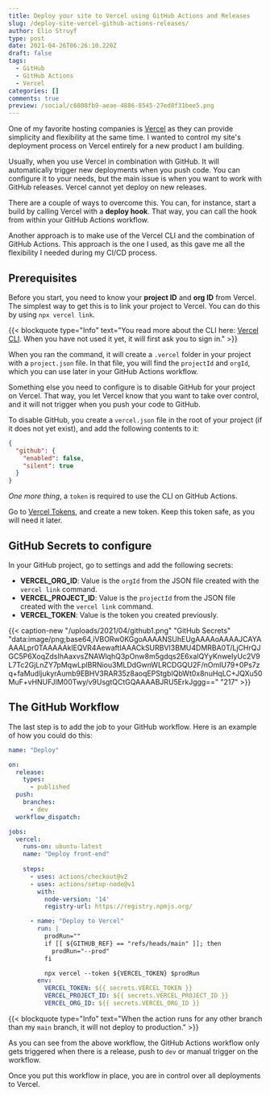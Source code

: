 ```yaml
---
title: Deploy your site to Vercel using GitHub Actions and Releases
slug: /deploy-site-vercel-github-actions-releases/
author: Elio Struyf
type: post
date: 2021-04-26T06:26:10.220Z
draft: false
tags:
  - GitHub
  - GitHub Actions
  - Vercel
categories: []
comments: true
preview: /social/c6808fb9-aeae-4886-8545-27ed8f31bee5.png
---
```


One of my favorite hosting companies is [Vercel](https://vercel.com/) as they can provide simplicity and flexibility at the same time. I wanted to control my site's deployment process on Vercel entirely for a new product I am building.

Usually, when you use Vercel in combination with GitHub. It will automatically trigger new deployments when you push code. You can configure it to your needs, but the main issue is when you want to work with GitHub releases. Vercel cannot yet deploy on new releases. 

There are a couple of ways to overcome this. You can, for instance, start a build by calling Vercel with a **deploy hook**. That way, you can call the hook from within your GitHub Actions workflow.

Another approach is to make use of the Vercel CLI and the combination of GitHub Actions. This approach is the one I used, as this gave me all the flexibility I needed during my CI/CD process.

## Prerequisites

Before you start, you need to know your **project ID** and **org ID** from Vercel. The simplest way to get this is to link your project to Vercel. You can do this by using `npx vercel link`.

{{< blockquote type="Info" text="You read more about the CLI here: [Vercel CLI](https://vercel.com/docs/cli). When you have not used it yet, it will first ask you to sign in." >}}

When you ran the command, it will create a `.vercel` folder in your project with a `project.json` file. In that file, you will find the `projectId` and `orgId`, which you can use later in your GitHub Actions workflow.

Something else you need to configure is to disable GitHub for your project on Vercel. That way, you let Vercel know that you want to take over control, and it will not trigger when you push your code to GitHub. 

To disable GitHub, you create a `vercel.json` file in the root of your project (if it does not yet exist), and add the following contents to it:

```json
{
  "github": {
    "enabled": false,
    "silent": true
  }
}
```

*One more thing*, a `token` is required to use the CLI on GitHub Actions. 

Go to [Vercel Tokens](https://vercel.com/account/tokens), and create a new token. Keep this token safe, as you will need it later.

## GitHub Secrets to configure

In your GitHub project, go to settings and add the following secrets:

- **VERCEL_ORG_ID**: Value is the `orgId` from the JSON file created with the `vercel link` command.
- **VERCEL_PROJECT_ID**: Value is the `projectId` from the JSON file created with the `vercel link` command.
- **VERCEL_TOKEN**: Value is the token you created previously.

{{< caption-new "/uploads/2021/04/github1.png" "GitHub Secrets"  "data:image/png;base64,iVBORw0KGgoAAAANSUhEUgAAAAoAAAAJCAYAAAALpr0TAAAAAklEQVR4AewaftIAAACkSURBVI3BMU4DMRBA0T/LjCHrQJGC5P6XoqZdsIhAaxvsZNAWlqhQ3pOnw8m5gdqs2E6xaIQYyKnweIyUc2V9L7Tc2GjLnZY7pMqwLplBRNiou3MLDdGwnWLRCDGQU2F/nOmlU79+0Ps7zq+faMudljukyrAumb9EBHV3RAR35z8aoqEPStgbIQbWt0x8nuHqLC+JQXu50MuF+vHNUFJlM00Twy/v9UsgtQCtGQAAAABJRU5ErkJggg==" "217" >}}

## The GitHub Workflow

The last step is to add the job to your GitHub workflow. Here is an example of how you could do this:

```yaml
name: "Deploy"

on:
  release:
    types:
      - published
  push:
    branches:
      - dev
  workflow_dispatch:

jobs:
  vercel: 
    runs-on: ubuntu-latest
    name: "Deploy front-end"
    
    steps:
      - uses: actions/checkout@v2
      - uses: actions/setup-node@v1
        with:
          node-version: '14'
          registry-url: https://registry.npmjs.org/

      - name: "Deploy to Vercel"
        run: |
          prodRun=""
          if [[ ${GITHUB_REF} == "refs/heads/main" ]]; then
            prodRun="--prod"
          fi

          npx vercel --token ${VERCEL_TOKEN} $prodRun
        env:
          VERCEL_TOKEN: ${{ secrets.VERCEL_TOKEN }}
          VERCEL_PROJECT_ID: ${{ secrets.VERCEL_PROJECT_ID }}
          VERCEL_ORG_ID: ${{ secrets.VERCEL_ORG_ID }}
```

{{< blockquote type="Info" text="When the action runs for any other branch than my `main` branch, it will not deploy to production." >}}

As you can see from the above workflow, the GitHub Actions workflow only gets triggered when there is a release, push to `dev` or manual trigger on the workflow.

Once you put this workflow in place, you are in control over all deployments to Vercel. 